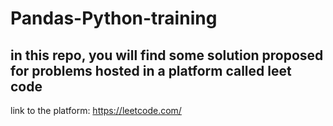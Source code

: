 # Pandas-Python-training
## in this repo, you will find some solution proposed for problems hosted in a platform called leet code 
link to the platform: https://leetcode.com/

